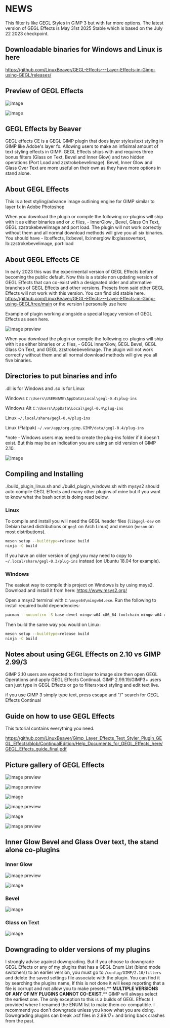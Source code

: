 # NEWS 

This filter is like GEGL Styles in GIMP 3 but with far more options. The latest version of GEGL Effects is May 31st 2025 Stable which is based on the July 22 2023 checkpoint. 

## Downloadable binaries for Windows and Linux is here 
https://github.com/LinuxBeaver/GEGL-Effects---Layer-Effects-in-Gimp-using-GEGL/releases/

## Preview of GEGL Effects
![image](https://github.com/LinuxBeaver/Gimp_Layer_Effects_Text_Styler_Plugin_GEGL_Effects/assets/78667207/034f250e-fda5-4e65-95be-27bf94801a36)

![image](https://github.com/LinuxBeaver/GEGL-Effects---Layer-Effects-in-Gimp-using-GEGL/assets/78667207/c6874a65-d761-4994-96a4-2e46b996b07a)


## GEGL Effects  by Beaver

GEGL effects CE  is a GEGL GIMP plugin that does layer styles/text styling in GIMP like Adobe's layer fx. Allowing users to make an infisimal amount of text styling effects in GIMP. GEGL Effects  ships with and requires three bonus filters (Glass on Text, Bevel and Inner Glow) and two hidden operations (Port Load and zzstrokebevelimage). Bevel, Inner Glow and Glass Over Text are more useful on their own as they have more options in stand alone. 


## About GEGL Effects

This is a text styling/advance image outlining engine for GIMP similar to layer fx in Adobe Photoshop

When you download the plugin or compile the following co-plugins will ship with it as either binaries and or .c files, - InnerGlow , Bevel, Glass On Text, GEGL zzstrokebevelimage and port load. The plugin will not work correctly without them and all normal download methods will give you all six binaries.  You should have - lb:effects, lb:bevel, lb:innerglow lb:glassovertext, lb:zzstrokebevelimage, port:load



## About GEGL Effects CE

In early 2023 this was the experimental version of GEGL Effects before becoming the public default. Now this is a stable non updating version of GEGL Effects that can co-exist with a designated older and alternative branches of GEGL Effects and other versions. Presets from said other GEGL Effects will not work with this version. You can find old stable here. https://github.com/LinuxBeaver/GEGL-Effects---Layer-Effects-in-Gimp-using-GEGL/tree/main or the version I personally use here 

Example of plugin working alongside a special legacy version of GEGL Effects as seen here.

![image preview](coexisting_plugins.jpg  )


When you download the plugin or compile the following co-plugins will ship with it as either binaries or .c files, - GEGL InnerGlow, GEGL Bevel, GEGL Glass On Text, and GEGL zzstrokebevelimage. The plugin will not work correctly without them and all normal download methods will give you all five binaries. 

## Directories to put binaries and info

.dll is for Windows and .so is for Linux

Windows `C:\Users\USERNAME\AppData\Local\gegl-0.4\plug-ins`

Windows Alt `C:\Users\AppData\Local\gegl-0.4\plug-ins`

Linux `~/.local/share/gegl-0.4/plug-ins`

Linux (Flatpak) `~/.var/app/org.gimp.GIMP/data/gegl-0.4/plug-ins`

*note - Windows users may need to create the plug-ins folder if it doesn't exist. But this may be an indication you are using an old version of GIMP 2.10.

![image](https://github.com/LinuxBeaver/GEGL-Effects---Layer-Effects-in-Gimp-using-GEGL/assets/78667207/c1803c39-c55c-4c5c-8084-fcb01f29adf2)

## Compiling and Installing

./build_plugin_linux.sh and ./build_plugin_windows.sh with mysys2 should auto compile GEGL Effects and many other plugins of mine but if you want to know what the bash script is doing read below. 

### Linux

To compile and install you will need the GEGL header files (`libgegl-dev` on
Debian based distributions or `gegl` on Arch Linux) and meson (`meson` on
most distributions).

```bash
meson setup --buildtype=release build
ninja -C build

```

If you have an older version of gegl you may need to copy to `~/.local/share/gegl-0.3/plug-ins`
instead (on Ubuntu 18.04 for example).

### Windows

The easiest way to compile this project on Windows is by using msys2.  Download
and install it from here: https://www.msys2.org/

Open a msys2 terminal with `C:\msys64\mingw64.exe`.  Run the following to
install required build dependencies:

```bash
pacman --noconfirm -S base-devel mingw-w64-x86_64-toolchain mingw-w64-x86_64-meson mingw-w64-x86_64-gegl
```

Then build the same way you would on Linux:

```bash
meson setup --buildtype=release build
ninja -C build
```

## Notes about using GEGL Effects on 2.10 vs GIMP 2.99/3

GIMP 2.10 users are expected to first layer to image size then open GEGL Operations and apply GEGL Effects Continual. GIMP 2.99.19/GIMP3+ users can just type in GEGL Effects or go to filters>text styling and edit text live.

if you use GIMP 3 simply type text, press escape and "/" search for GEGL Effects Continual

## Guide on how to use GEGL Effects

This tutorial contains everything you need.

https://github.com/LinuxBeaver/Gimp_Layer_Effects_Text_Styler_Plugin_GEGL_Effects/blob/ContinualEdition/Help_Documents_for_GEGL_Effects_here/GEGL_Effects_guide_final.pdf 

## Picture gallery of GEGL Effects 

![image preview](/Image_previews/changes_GEGL_Effects_continual.png  )

![image preview](/Image_previews/changes_continual_color_dodge_bevel.png   )

![image](https://github.com/LinuxBeaver/GEGL-Effects---Layer-Effects-in-Gimp-using-GEGL/assets/78667207/095a8919-05e7-4453-95ed-647e885a1997)

![image preview](/Image_previews/continual_pink.png    )

![image](https://github.com/LinuxBeaver/GEGL-Effects---Layer-Effects-in-Gimp-using-GEGL/assets/78667207/69cacb6a-04e5-4539-b245-1b99857a4403)

![image preview](/Image_previews/flatpak2.png    )


## Inner Glow Bevel and Glass Over text, the stand alone co-plugins

### Inner Glow
![image preview](/Image_previews/inner_glow.png    )

![image](https://github.com/LinuxBeaver/Gimp_Layer_Effects_Text_Styler_Plugin_GEGL_Effects/assets/78667207/ee3949f1-382e-4a28-8da4-e31bb82d5f77)

### Bevel
![image](https://github.com/LinuxBeaver/GEGL-Effects---Layer-Effects-in-Gimp-using-GEGL/assets/78667207/b8db02a5-8e4c-4c5e-8068-1c4be09f9209)

### Glass on Text
![image](https://github.com/LinuxBeaver/GEGL-Effects---Layer-Effects-in-Gimp-using-GEGL/assets/78667207/ddb15664-2e4a-4b3a-a5ff-e27d78899e74)


## Downgrading to older versions of my plugins

I strongly advise against downgrading. But if you choose to downgrade GEGL Effects or any of my plugins that has a GEGL Enum List (blend mode switchers) to an earlier version, you must go to `/config/GIMP/2.10/filters` and delete the
saved settings file associate with the plugin. You can find it by searching the plugins name,  If this is not done it will keep reporting that a file is corrupt and not allow you to make
presets.** **MULTIPLE VERSIONS OF ANY OF MY PLUGINS CANNOT CO-EXIST**.** GIMP will always select the earliest one.  The only exception to this is a builds of GEGL Effects I provided where I renamed the ENUM list to make them co-compatible. I recommend you don't downgrade unless you know what you are doing. Downgrading plugins can break .xcf files in 2.99.17+ and bring back crashes from the past.


